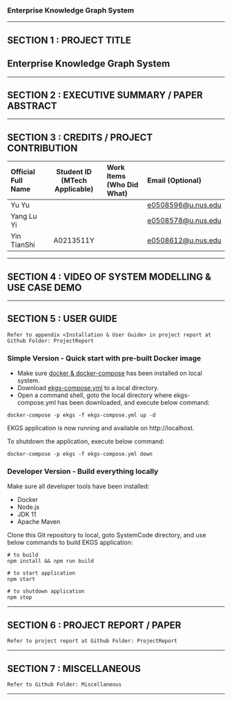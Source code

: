 ﻿### Enterprise Knowledge Graph System

---

## SECTION 1 : PROJECT TITLE
## Enterprise Knowledge Graph System

---

## SECTION 2 : EXECUTIVE SUMMARY / PAPER ABSTRACT

---

## SECTION 3 : CREDITS / PROJECT CONTRIBUTION

| Official Full Name  | Student ID (MTech Applicable)  | Work Items (Who Did What) | Email (Optional) |
| :------------ |:---------------:| :-----| :-----|
| Yu Yu | | | e0508596@u.nus.edu |
| Yang Lu Yi | | | e0508578@u.nus.edu |
| Yin TianShi | A0213511Y | | e0508612@u.nus.edu |

---

## SECTION 4 : VIDEO OF SYSTEM MODELLING & USE CASE DEMO

---

## SECTION 5 : USER GUIDE

`Refer to appendix <Installation & User Guide> in project report at Github Folder: ProjectReport`

### Simple Version - Quick start with pre-built Docker image
- Make sure [docker & docker-compose](https://docs.docker.com/install/) has been installed on local system.
- Download [ekgs-compose.yml](https://github.com/IRS-3Y/Enterprise-Knowledge-Graph-System/blob/master/SystemCode/ekgs-compose.yml) to a local directory.
- Open a command shell, goto the local directory where ekgs-compose.yml has been downloaded, and execute below command:
```
docker-compose -p ekgs -f ekgs-compose.yml up -d
```
EKGS application is now running and available on http://localhost.

To shutdown the application, execute below command:
```
docker-compose -p ekgs -f ekgs-compose.yml down
```

### Developer Version - Build everything locally
Make sure all developer tools have been installed:
- Docker
- Node.js
- JDK 11
- Apache Maven

Clone this Git repository to local, goto SystemCode directory, and use below commands to build EKGS application:
```
# to build
npm install && npm run build

# to start application
npm start

# to shutdown application
npm stop
```

---

## SECTION 6 : PROJECT REPORT / PAPER

`Refer to project report at Github Folder: ProjectReport`

---

## SECTION 7 : MISCELLANEOUS

`Refer to Github Folder: Miscellaneous`

---

